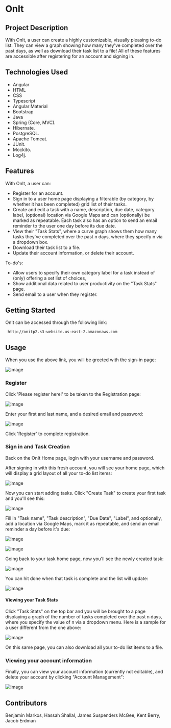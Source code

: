 # OnIt

## Project Description

With OnIt, a user can create a highly customizable, visually pleasing to-do list. They can view a graph showing how many they've completed over the past <number specified by user> days, as well as download their task list to a file! All of these features are accessible after registering for an account and signing in.

## Technologies Used
* Angular
* HTML
* CSS
* Typescript
* Angular Material
* Bootstrap
* Java
* Spring (Core, MVC).
* Hibernate.
* PostgreSQL.
* Apache Tomcat.
* JUnit.
* Mockito.
* Log4j.
  
## Features
With OnIt, a user can:

* Register for an account.
* Sign in to a user home page displaying a filterable (by category, by whether it has been completed) grid list of their tasks.
* Create and edit a task with a name, description, due date, category label, (optional) location via Google Maps and can (optionally) be marked as repeatable. 
  Each task also has an option to send an email reminder to the user one day before its due date.
* View their "Task Stats", where a curve graph shows them how many tasks they've completed over the past n days, where they specify n via a dropdown box.
* Download their task list to a file.
* Update their account information, or delete their account.

To-do's:
* Allow users to specify their own category label for a task instead of (only) offering a set list of choices,
* Show additional data related to user productivity on the "Task Stats" page.
* Send email to a user when they register.

## Getting Started

OnIt can be accessed through the following link:
  
     http://onitp2.s3-website.us-east-2.amazonaws.com


## Usage


When you use the above link, you will be greeted with the sign-in page:
  
  
![image](https://user-images.githubusercontent.com/47725693/119705691-ab780d00-be1e-11eb-87f8-41f8438d613e.png)




### Register
  
Click 'Please register here!' to be taken to the Registration page:

  
![image](https://user-images.githubusercontent.com/47725693/119705748-bdf24680-be1e-11eb-8229-a2d1755e4d6f.png)


  
  

Enter your first and last name, and a desired email and password:

  
![image](https://user-images.githubusercontent.com/47725693/119705864-e24e2300-be1e-11eb-9c77-0d41581bcdb8.png)

  
  
Click 'Register' to complete registration.

### Sign in and Task Creation
Back on the OnIt Home page, login with your username and password.

After signing in with this fresh account, you will see your home page, which will display a grid layout of all your to-do list items:
  
  
![image](https://user-images.githubusercontent.com/47725693/119706042-16294880-be1f-11eb-9a0f-236f474e5af7.png)


 Now you can start adding tasks. Click "Create Task" to create your first task and you'll see this:
  
  
 ![image](https://user-images.githubusercontent.com/47725693/119707076-5dfc9f80-be20-11eb-9a54-92abf6ebf80d.png)

  
  
Fill in "Task name", "Task description", "Due Date", "Label", and optionally, add a location via Google Maps, mark it as repeatable, and send an email reminder a day before it's due:
  
![image](https://user-images.githubusercontent.com/47725693/119707306-a1efa480-be20-11eb-882d-b870b234530a.png)

  
![image](https://user-images.githubusercontent.com/47725693/119707348-ac11a300-be20-11eb-98d5-3211b0ea481d.png)
  

Going back to your task home page, now you'll see the newly created task:
  
![image](https://user-images.githubusercontent.com/47725693/119707518-db281480-be20-11eb-9294-142eab88fbfb.png)

You can hit done when that task is complete and the list will update:
  
![image](https://user-images.githubusercontent.com/47725693/119707615-f72bb600-be20-11eb-8f2d-742a2bbb8f82.png)

  
  
#### Viewing your Task Stats
 
Click "Task Stats" on the top bar and you will be brought to a page displaying a graph of the number of tasks completed over the past n days, where you specify the value of n via a dropdown menu. Here is a sample for a user different from the one above:
  
![image](https://user-images.githubusercontent.com/47725693/119707885-483baa00-be21-11eb-88f4-56d078c85f67.png)

  
On this same page, you can also download all your to-do list items to a file.
  
  
### Viewing your account information

Finally, you can view your account information (currently not editable), and delete your account by clicking "Account Management":
  
![image](https://user-images.githubusercontent.com/47725693/119708070-80db8380-be21-11eb-8838-cbe5cf299c5f.png)




## Contributors
Benjamin Markos, Hassah Shallal, James Suspenders McGee, Kent Berry, Jacob Erdman
   
